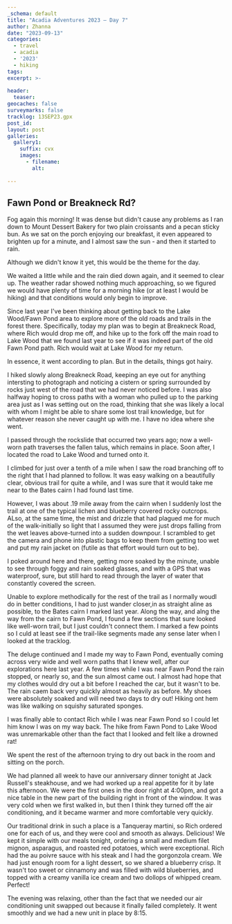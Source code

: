 ```yaml
---
_schema: default
title: "Acadia Adventures 2023 – Day 7"
author: Zhanna
date: "2023-09-13"
categories: 
  - travel
  - acadia
  - '2023'
  - hiking
tags:
excerpt: >-
  
header:
  teaser:
geocaches: false
surveymarks: false
tracklog: 13SEP23.gpx
post_id: 
layout: post
galleries:
  gallery1:
    suffix: cvx
    images:
      - filename: 
        alt:
    
---
```


## Fawn Pond or Breakneck Rd?

Fog again this morning! It was dense but didn't cause any problems as I ran down to Mount Dessert Bakery for two plain croissants and a pecan sticky bun. As we sat on the porch enjoying our breakfast, it even appeared to brighten up for a minute, and I almost saw the sun - and then it started to rain.

Although we didn't know it yet, this would be the theme for the day.

We waited a little while and the rain died down again, and it seemed to clear up. The weather radar showed nothing much approaching, so we figured we would have plenty of time for a morning hike (or at least I would be hiking) and that conditions would only begin to improve.

Since last year I've been thinking about getting back to the Lake Wood/Fawn Pond area to explore more of the old roads and trails in the forest there. Specifically, today my plan was to begin at Breakneck Road, where Rich would drop me off, and hike up to the fork off the main road to Lake Wood that we found last year to see if it was indeed part of the old Fawn Pond path. Rich would wait at Lake Wood for my return.

In essence, it went according to plan. But in the details, things got hairy.

I hiked slowly along Breakneck Road, keeping an eye out for anything intersting to photograph and noticing a cistern or spring surrounded by rocks just west of the road that we had never noticed before. I was also halfway hoping to cross paths with a woman who pulled up to the parking area just as I was setting out on the road, thinking that she was likely a local with whom I might be able to share some lost trail knowledge, but for whatever reason she never caught up with me. I have no idea where she went.

I passed through the rockslide that occurred two years ago; now a well-worn path traverses the fallen talus, which remains in place. Soon after, I located the road to Lake Wood and turned onto it.

I climbed for just over a tenth of a mile when I saw the road branching off to the right that I had planned to follow. It was easy walking on a beautifully clear, obvious trail for quite a while, and I was sure that it would take me near to the Bates cairn I had found last time.

However, I was about .19 mile away from the cairn when I suddenly lost the trail at one of the typical lichen and blueberry covered rocky outcrops. ALso, at the same time, the mist and drizzle that had plagued me for much of the walk-initially so light that I assumed they were just drops falling from the wet leaves above-turned into a sudden downpour. I scrambled to get the camera and phone into plastic bags to keep them from getting too wet and put my rain jacket on (futile as that effort would turn out to be).

I poked around here and there, getting more soaked by the minute, unable to see through foggy and rain soaked glasses, and with a GPS that was waterproof, sure, but still hard to read through the layer of water that constantly covered the screen.

Unable to explore methodically for the rest of the trail as I normally woudl do in better conditions, I had to just wander closer,in as straight aline as possible, to the Bates cairn I marked last year. Along the way, and alng the way from the cairn to Fawn Pond, I found a few sections that sure looked like well-worn trail, but I just couldn't connect them. I marked a few points so I culd at least see if the trail-like segments made any sense later when I looked at the tracklog.

The deluge continued and I made my way to Fawn Pond, eventually coming across very wide and well worn paths that I knew well, after our explorations here last year. A few times while I was near Fawn Pond the rain stopped, or nearly so, and the sun almost came out. I almost had hope that my clothes would dry out a bit before I reached the car, but it wasn't to be. The rain caem back very quickly almost as heavily as before. My shoes were absolutely soaked and will need two days to dry out! Hiking ont hem was like walking on squishy saturated sponges. 

I was finally able to contact Rich while I was near Fawn Pond so I could let him know I was on my way back. The hike from Fawn Pond to Lake Wood was unremarkable other than the fact that I looked and felt like a drowned rat!

We spent the rest of the afternoon trying to dry out back in the room and sitting on the porch.

We had planned all week to have our anniversary dinner tonight at Jack Russell's steakhouse, and we had worked up a real appetite for it by late this afternoon. We were the first ones in the door right at 4:00pm, and got a nice table in the new part of the building right in front of the window. It was very cold when we first walked in, but then I think they turned off the air conditioning, and it became warmer and more comfortable very quickly. 

Our traditional drink in such a place is a Tanqueray martini, so Rich ordered one for each of us, and they were cool and smooth as always. Delicious! We kept it simple with our meals tonight, ordering a small and medium filet mignon, asparagus, and roasted red potatoes, which were exceptional. Rich had the au poivre sauce with his steak and I had the gorgonzola cream. We had just enough room for a light dessert, so we shared a blueberry crisp. It wasn't too sweet or cinnamony and was filled with wild blueberries, and topped with a creamy vanilla ice cream and two dollops of whipped cream. Perfect!

The evening was relaxing, other than the fact that we needed our air conditioning unit swapped out because it finally failed completely. It went smoothly and we had a new unit in place by 8:15.